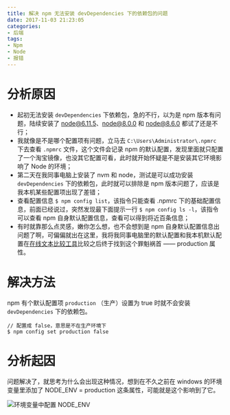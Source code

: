 ```yaml
---
title: 解决 npm 无法安装 devDependencies 下的依赖包的问题
date: 2017-11-03 21:23:05
categories:
- 后端
tags:
- Npm
- Node
- 报错
---
```


# 分析原因
- 起初无法安装  `devDependencies`  下依赖包，急的不行，以为是 npm 版本有问题，陆续安装了 node@6.11.5、node@8.0.0 和 node@8.6.0 都试了还是不行；
- 我就像是不是哪个配置项有问题，立马去 `C:\Users\Administrator\.npmrc` 下去查看 `.npmrc` 文件，这个文件会记录 npm 的默认配置，发现里面就只配置了一个淘宝镜像，也没其它配置可看，此时就开始怀疑是不是安装其它环境影响了 Node 的环境；
- 第二天在我同事电脑上安装了 nvm 和 node，测试是可以成功安装 `devDependencies` 下的依赖包，此时就可以排除是 npm 版本问题了，应该是我本机某些配置项出现了差错；
- 查看配置信息 `$ npm config list`，该指令只能查看 .npmrc 下的基础配置信息，前面已经说过，突然发现最下面提示一行 `$ npm config ls -l`，该指令可以查看 npm 自身默认配置信息，查看可以得到将近百条信息；
- 有时就靠那么点灵感，嫩你怎么想，也不会想到是 npm 自身默认配置信息出问题了啊，可偏偏就出在这里，我将我同事电脑里的默认配置和我本机默认配置在[在线文本比较工具](https://wenbenbijiao.renrensousuo.com/#diff)比较之后终于找到这个罪魁祸首 —— production 属性。
 
# 解决方法
npm 有个默认配置项 `production` （生产）设置为 true 时就不会安装 `devDependencies` 下的依赖包。
 
```
// 配置成 false，意思是不在生产环境下
$ npm config set production false
```
# 分析起因
问题解决了，就思考为什么会出现这种情况，想到在不久之前在 windows 的环境变量里添加了 NODE_ENV = production 这条属性，可能就是这个影响到了它。

![环境变量中配置 NODE_ENV](http://upload-images.jianshu.io/upload_images/6693922-52b0d2633e4c5499.png?imageMogr2/auto-orient/strip%7CimageView2/2/w/1240)
